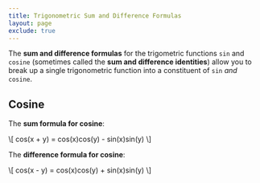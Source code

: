```yaml
---
title: Trigonometric Sum and Difference Formulas
layout: page
exclude: true
---
```


<script type="text/javascript" src="https://cdnjs.cloudflare.com/ajax/libs/mathjax/2.7.0/MathJax.js?config=TeX-AMS_CHTML"></script>

The **sum and difference formulas** for the trigometric functions `sin` and `cosine` (sometimes called the **sum and difference identities**) allow you to break up a single trigonometric function into a constituent of `sin` *and* `cosine`.

## Cosine

The **sum formula for cosine**:

\\[ cos(x + y) = cos(x)cos(y) - sin(x)sin(y) \\]

The **difference formula for cosine**:

\\[ cos(x - y) = cos(x)cos(y) + sin(x)sin(y) \\]



